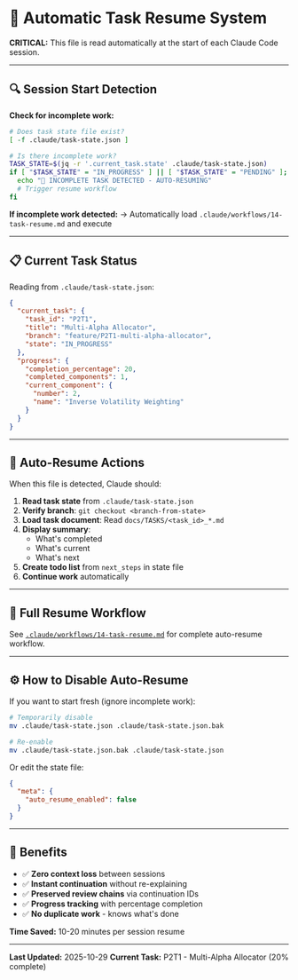 # 🤖 Automatic Task Resume System

**CRITICAL:** This file is read automatically at the start of each Claude Code session.

---

## 🔍 Session Start Detection

**Check for incomplete work:**

```bash
# Does task state file exist?
[ -f .claude/task-state.json ]

# Is there incomplete work?
TASK_STATE=$(jq -r '.current_task.state' .claude/task-state.json)
if [ "$TASK_STATE" = "IN_PROGRESS" ] || [ "$TASK_STATE" = "PENDING" ]; then
  echo "🤖 INCOMPLETE TASK DETECTED - AUTO-RESUMING"
  # Trigger resume workflow
fi
```

**If incomplete work detected:**
→ Automatically load `.claude/workflows/14-task-resume.md` and execute

---

## 📋 Current Task Status

Reading from `.claude/task-state.json`:

```json
{
  "current_task": {
    "task_id": "P2T1",
    "title": "Multi-Alpha Allocator",
    "branch": "feature/P2T1-multi-alpha-allocator",
    "state": "IN_PROGRESS"
  },
  "progress": {
    "completion_percentage": 20,
    "completed_components": 1,
    "current_component": {
      "number": 2,
      "name": "Inverse Volatility Weighting"
    }
  }
}
```

---

## 🚀 Auto-Resume Actions

When this file is detected, Claude should:

1. **Read task state** from `.claude/task-state.json`
2. **Verify branch**: `git checkout <branch-from-state>`
3. **Load task document**: Read `docs/TASKS/<task_id>_*.md`
4. **Display summary**:
   - What's completed
   - What's current
   - What's next
5. **Create todo list** from `next_steps` in state file
6. **Continue work** automatically

---

## 📖 Full Resume Workflow

See [`.claude/workflows/14-task-resume.md`](./workflows/14-task-resume.md) for complete auto-resume workflow.

---

## ⚙️ How to Disable Auto-Resume

If you want to start fresh (ignore incomplete work):

```bash
# Temporarily disable
mv .claude/task-state.json .claude/task-state.json.bak

# Re-enable
mv .claude/task-state.json.bak .claude/task-state.json
```

Or edit the state file:
```json
{
  "meta": {
    "auto_resume_enabled": false
  }
}
```

---

## 🎯 Benefits

- ✅ **Zero context loss** between sessions
- ✅ **Instant continuation** without re-explaining
- ✅ **Preserved review chains** via continuation IDs
- ✅ **Progress tracking** with percentage completion
- ✅ **No duplicate work** - knows what's done

**Time Saved:** 10-20 minutes per session resume

---

**Last Updated:** 2025-10-29
**Current Task:** P2T1 - Multi-Alpha Allocator (20% complete)

